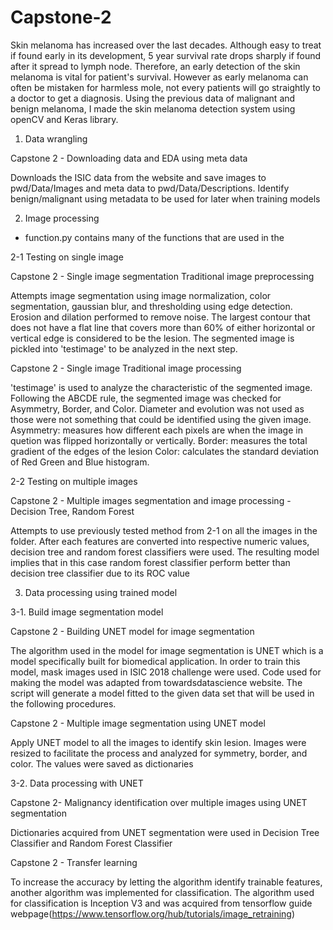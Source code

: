 # Capstone-2

Skin melanoma has increased over the last decades. Although easy to treat if found early in its development, 5 year survival rate drops sharply if found after it spread to lymph node. Therefore, an early detection of the skin melanoma is vital for patient's survival. However as early melanoma can often be mistaken for harmless mole, not every patients will go straightly to a doctor to get a diagnosis. Using the previous data of malignant and benign melanoma, I made the skin melanoma detection system using openCV and Keras library.

1. Data wrangling

Capstone 2 - Downloading data and EDA using meta data

Downloads the ISIC data from the website and save images to pwd/Data/Images and meta data to pwd/Data/Descriptions.
Identify benign/malignant using metadata to be used for later when training models

2. Image processing

- function.py contains many of the functions that are used in the 

2-1 Testing on single image

Capstone 2 - Single image segmentation Traditional image preprocessing

Attempts image segmentation using image normalization, color segmentation, gaussian blur, and thresholding using edge detection.
Erosion and dilation performed to remove noise. 
The largest contour that does not have a flat line that covers more than 60% of either horizontal or vertical edge is considered to be the lesion.
The segmented image is pickled into 'testimage' to be analyzed in the next step.

Capstone 2 - Single image Traditional image processing

'testimage' is used to analyze the characteristic of the segmented image.
Following the ABCDE rule, the segmented image was checked for Asymmetry, Border, and Color.
Diameter and evolution was not used as those were not something that could be identified using the given image.
Asymmetry: measures how different each pixels are when the image in quetion was flipped horizontally or vertically.
Border: measures the total gradient of the edges of the lesion
Color: calculates the standard deviation of Red Green and Blue histogram. 

2-2 Testing on multiple images

Capstone 2 - Multiple images segmentation and image processing - Decision Tree, Random Forest

Attempts to use previously tested method from 2-1 on all the images in the folder.
After each features are converted into respective numeric values, decision tree and random forest classifiers were used.
The resulting model implies that in this case random forest classifier perform better than decision tree classifier due to its ROC value

3. Data processing using trained model

3-1. Build image segmentation model

Capstone 2 - Building UNET model for image segmentation

The algorithm used in the model for image segmentation is UNET which is a model specifically built for biomedical application.
In order to train this model, mask images used in ISIC 2018 challenge were used.
Code used for making the model was adapted from towardsdatascience website. 
The script will generate a model fitted to the given data set that will be used in the following procedures.

Capstone 2 - Multiple image segmentation using UNET model

Apply UNET model to all the images to identify skin lesion.
Images were resized to facilitate the process and analyzed for symmetry, border, and color.
The values were saved as dictionaries 

3-2. Data processing with UNET

Capstone 2- Malignancy identification over multiple images using UNET segmentation

Dictionaries acquired from UNET segmentation were used in Decision Tree Classifier and Random Forest Classifier

Capstone 2 - Transfer learning

To increase the accuracy by letting the algorithm identify trainable features, another algorithm was implemented for classification.
The algorithm used for classification is Inception V3 and was acquired from tensorflow guide webpage(https://www.tensorflow.org/hub/tutorials/image_retraining)
